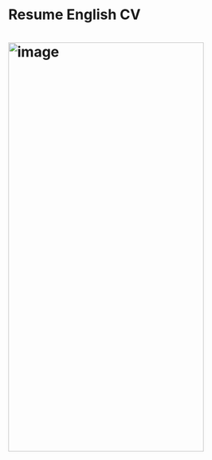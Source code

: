 <h1> Resume English CV <h1> 
  
<img width="392" height="821" alt="image" src="[gustavo-padilha-eng-cv.pdf](https://github.com/user-attachments/files/23175939/gustavo-padilha-eng-cv.pdf)
" />
